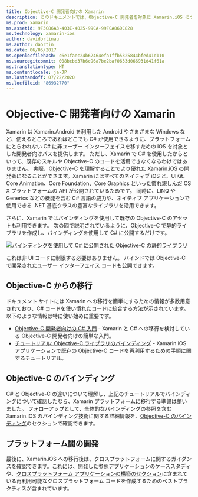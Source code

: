 ```yaml
---
title: Objective-C 開発者向けの Xamarin
description: このドキュメントでは、Objective-C 開発者を対象に Xamarin.iOS について説明しています。 Objective-C から C# に移行する方法、C# で使用するために Objective-C ライブラリをバインドする方法、クロスプラットフォーム モバイル アプリケーションをビルドする方法について説明したガイドにリンクされています。
ms.prod: xamarin
ms.assetid: 9F3C86A3-403E-4025-99CA-99FCA86DC828
ms.technology: xamarin-ios
author: davidortinau
ms.author: daortin
ms.date: 06/05/2017
ms.openlocfilehash: c6e1faec24b62464efa1ffb5325844bfed41d110
ms.sourcegitcommit: 008bcbd37b6c96a7be2baf0633d066931d41f61a
ms.translationtype: HT
ms.contentlocale: ja-JP
ms.lasthandoff: 07/22/2020
ms.locfileid: "86932770"
---
```

# <a name="xamarin-for-objective-c-developers"></a>Objective-C 開発者向けの Xamarin

Xamarin は Xamarin.Android を利用した Android やさまざまな Windows など、使えるところであればどこでも C# が使用できるように、プラットフォームにとらわれない C# に非ユーザー インターフェイスを移すための iOS を対象とした開発者向けパスを提供します。 ただし、Xamarin で C# を使用したからといって、既存のスキルや Objective-C のコードを活用できなくなるわけではありません。 実際、Objective-C を理解することでより優れた Xamarin.iOS の開発者になることができます。Xamarin にはすべてのネイティブ iOS と、UIKit、Core Animation、Core Foundation、Core Graphics といった慣れ親しんだ OS X プラットフォームの API が公開されているためです。 同時に、LINQ や Generics などの機能を含む C# 言語の威力や、ネイティブ アプリケーションで使用できる .NET 基底クラスの豊富なライブラリを活用できます。

さらに、Xamarin ではバインディングを使用して既存の Objective-C のアセットも利用できます。 次の図で説明されているように、Objective-C で静的ライブラリを作成し、バインディングを使用して C# に公開するだけです。

 [![バインディングを使用して C# に公開された Objective-C の静的ライブラリ](images/01-bindings.png)](images/01-bindings.png#lightbox)

これは非 UI コードに制限する必要はありません。 バインドでは Objective-C で開発されたユーザー インターフェイス コードも公開できます。

## <a name="transitioning-from-objective-c"></a>Objective-C からの移行

ドキュメント サイトには Xamarin への移行を簡単にするための情報が多数用意されており、C# コードを使い慣れたコードに統合する方法が示されています。 以下のような情報は特に使い始めに重要です。

- [Objective-C 開発者向けの C# 入門](primer.md) - Xamarin と C# への移行を検討している Objective-C 開発者向けの簡単な入門。 
- [チュートリアル: Objective-C ライブラリのバインディング](~/ios/platform/binding-objective-c/walkthrough.md) - Xamarin.iOS アプリケーションで既存の Objective-C コードを再利用するための手順に関するチュートリアル。 

## <a name="binding-objective-c"></a>Objective-C のバインディング

C# と Objective-C の違いについて理解し、上記のチュートリアルでバインディングについて確認したなら、Xamarin プラットフォームに移行する準備は整いました。 フォローアップとして、全体的なバインディングの参照を含む Xamarin.iOS のバインディング技術に関する詳細情報を、[Objective-C のバインディング](~/ios/platform/binding-objective-c/index.md)のセクションで確認できます。

## <a name="cross-platform-development"></a>プラットフォーム間の開発

最後に、Xamarin.iOS への移行後は、クロスプラットフォームに関するガイダンスを確認できます。これには、開発した参照アプリケーションのケーススタディや、[クロスプラットフォーム アプリケーションの構築のセクション](~/cross-platform/app-fundamentals/building-cross-platform-applications/index.md)に含まれている再利用可能なクロスプラットフォーム コードを作成するためのベストプラクティスが含まれています。
